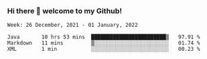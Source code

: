 ### Hi there 👋 welcome to my Github! 

<!--START_SECTION:waka-->
```text
Week: 26 December, 2021 - 01 January, 2022

Java       10 hrs 53 mins  ████████████████████████▒   97.91 % 
Markdown   11 mins         ▒░░░░░░░░░░░░░░░░░░░░░░░░   01.74 % 
XML        1 min           ░░░░░░░░░░░░░░░░░░░░░░░░░   00.23 % 
```
<!--END_SECTION:waka-->
